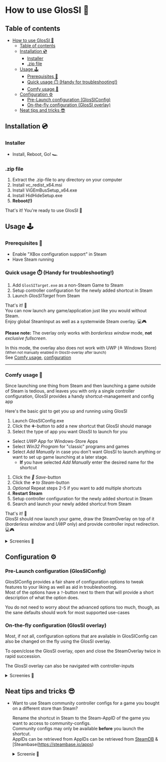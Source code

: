 # How to use GlosSI 📖

## Table of contents

- [How to use GlosSI 📖](#how-to-use-glossi-)
  - [Table of contents](#table-of-contents)
  - [Installation 💿](#installation-)
    - [Installer](#installer)
    - [.zip file](#zip-file)
  - [Usage 🕹️](#usage-️)
    - [Prerequisites 🚨](#prerequisites-)
    - [Quick usage ⏱️ (Handy for troubleshooting!)](#quick-usage-️-handy-for-troubleshooting)
    - [Comfy usage 🧸](#comfy-usage-)
  - [Configuration ⚙️](#configuration-️)
    - [Pre-Launch configuration (GlosSIConfig)](#pre-launch-configuration-glossiconfig)
    - [On-the-fly configuration (GlosSI overlay)](#on-the-fly-configuration-glossi-overlay)
  - [Neat tips and tricks 😎](#neat-tips-and-tricks-)

## Installation 💿

### Installer

- Install, Reboot, Go! 🏎️

### .zip file

1. Extract the .zip-file to any directory on your computer
2. Install vc_redist_x64.msi
3. Install ViGEmBusSetup_x64.exe
4. Install HidHideSetup.exe
5. **Reboot(!)**

That's it! You're ready to use GlosSI 🙌

## Usage 🕹️

### Prerequisites 🚨

- Enable "XBox configuration support" in Steam
- Have Steam running

### Quick usage ⏱️ (Handy for troubleshooting!)

1. Add `GlosSITarget.exe` as a non-Steam Game to Steam
2. Setup controller configuration for the newly added shortcut in Steam
3. Launch _GlosSITarget_ from Steam

That's it! 🎉  
You can now launch any game/application just like you would without Steam.  
Enjoy global SteamInput as well as a systemwide Steam overlay. 💻🎮

**Please note:**
The overlay only works with _borderless window_ mode, **not** _exclusive fullscreen_.

In this mode, the overlay also does not work with UWP (≙ Windows Store)  
<sup>(When not manually enabled in GlosSI-overlay after launch)</sup>  
See [Comfy usage](#-comfy-usage), [configuration](#-configuration)

---

### Comfy usage 🧸

Since launching one thing from Steam and then launching a game outside of Steam is tedious, and leaves you with only a single controller configuration, GlosSI provides a handy shortcut-management and config app

Here's the basic gist to get you up and running using GlosSI

1. Launch GlosSIConfig.exe
2. Click the ➕-button to add a new shortcut that GlosSI should manage
3. Select the type of app you want GlosSI to launch for you  

- Select _UWP App_ for Windows-Store Apps
- Select _Win32 Program_ for "classic" programs and games
- Select _Add Manually_ in case you don't want GlosSI to launch anything or want to set up game launching at a later stage.
  - **If** you have selected _Add Manually_ enter the desired name for the shortcut

1. Click the _💾 Save_-button
2. Click the _➕ to Steam_-button
3. _Optional_ Repeat steps 2-5 if you want to add multiple shortcuts
4. **Restart Steam**
5. Setup controller configuration for the newly added shortcut in Steam
6. Search and launch your newly added shortcut from Steam

That's it! 🎉  
GlosSI should now launch your game, draw the SteamOverlay on top of it (_borderless window_ and _UWP_ only) and provide controller input redirection. 💻🎮

<details>
  <summary>Screenies 📸</summary>

![steps-gif](./glossi_add_shortcut.gif)

</details>  

## Configuration ⚙️

### Pre-Launch configuration (GlosSIConfig)

GlosSIConfig provides a fair share of configuration options to tweak features to your liking as well as aid in troubleshooting.  
Most of the options have a `?`-button next to them that will provide a short description of what the option does.	

You do not need to worry about the advanced options too much, though, as the sane defaults should work for most supported use-cases

### On-the-fly configuration (GlosSI overlay)

Most, if not all, configuration options that are available in GlosSIConfig can also be changed on the fly using the GlosSI overlay.

To open/close the GlosSI overlay, open and close the SteamOverlay twice in rapid succession.

The GlosSI overlay can also be navigated with controller-inputs

<details>
  <summary>Screenies 📸</summary>

![overlay-screenie](./overlay_screenie.png)
![overlay-controller-controls-screenie](./imgui_controls_v6_Xbox.png)

</details>  

## Neat tips and tricks 😎

- Want to use Steam community controller configs for a game you bought on a different store than Steam?

    Rename the shortcut in Steam to the Steam-AppID of the game you want to access to community-configs.  
    Community configs may only be available **before** you launch the shortcut.  
    AppIDs can be retrieved from AppIDs can be retrieved from [SteamDB](https://steamdb.info/apps/) &[Steambase(https://steambase.io/apps)

    <details>
    <summary>Screenie 📸</summary>

    ![appid-trick](./appid_trick.png)

    </details>  
